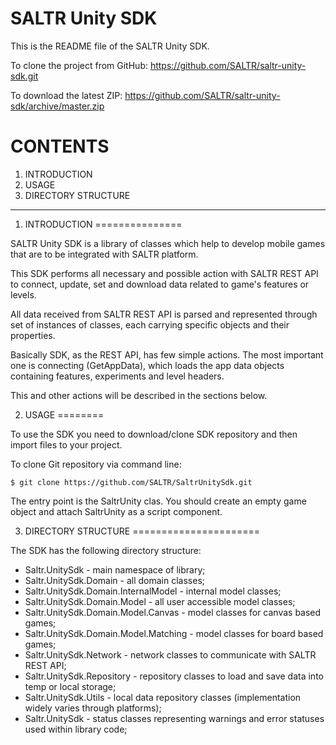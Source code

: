 SALTR Unity SDK
===============

This is the README file of the SALTR Unity SDK.

To clone the project from GitHub:
<a href="https://github.com/SALTR/saltr-unity-sdk.git">https://github.com/SALTR/saltr-unity-sdk.git</a>

To download the latest ZIP:
<a href="https://github.com/SALTR/saltr-unity-sdk/archive/master.zip">https://github.com/SALTR/saltr-unity-sdk/archive/master.zip</a>



CONTENTS
========
1. INTRODUCTION
2. USAGE
3. DIRECTORY STRUCTURE

----

1. INTRODUCTION
===============

SALTR Unity SDK is a library of classes which help to develop mobile 
games that are to be integrated with SALTR platform.

This SDK performs all necessary and possible action with SALTR REST API to connect, update, set 
and download data related to game's features or levels.

All data received from SALTR REST API is parsed and represented through set of instances of classes, 
each carrying specific objects and their properties.

Basically SDK, as the REST API, has few simple actions. The most important one is connecting (GetAppData), 
which loads the app data objects containing features, experiments and level headers.

This and other actions will be described in the sections below.


2. USAGE
========

To use the SDK you need to download/clone SDK repository and then import files to your
project.

To clone Git repository via command line:
```
$ git clone https://github.com/SALTR/SaltrUnitySdk.git
```

The entry point is the SaltrUnity clas. You should create an empty game object and attach SaltrUnity as a script component.

3. DIRECTORY STRUCTURE
======================

The SDK has the following directory structure:

- Saltr.UnitySdk - main namespace of library;
- Saltr.UnitySdk.Domain - all domain classes;
- Saltr.UnitySdk.Domain.InternalModel - internal model classes;
- Saltr.UnitySdk.Domain.Model - all user accessible model classes;
- Saltr.UnitySdk.Domain.Model.Canvas - model classes for canvas based games;
- Saltr.UnitySdk.Domain.Model.Matching - model classes for board based games;
- Saltr.UnitySdk.Network - network classes to communicate with SALTR REST API;
- Saltr.UnitySdk.Repository - repository classes to load and save data into temp or local storage;
- Saltr.UnitySdk.Utils - local data repository classes (implementation widely varies through platforms);
- Saltr.UnitySdk - status classes representing warnings and error statuses used within library code;
